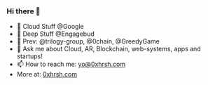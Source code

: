 ### Hi there 👋
- 🔭 Cloud Stuff @Google
- 🔭 Deep Stuff @Engagebud
- 🔭 Prev: @trilogy-group, @0chain, @GreedyGame
- 💬 Ask me about Cloud, AR, Blockchain, web-systems, apps and startups!
- 📫 How to reach me: yo@0xhrsh.com
- More at: [0xhrsh.com](0xhrsh.com)
